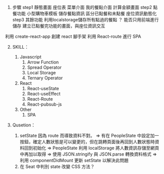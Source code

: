 

1. 步驟
    step1 靜態畫面
        座位表
        菜單介面
        我的餐點介面
        計算金額畫面
    step2 點餐功能
        小型購物車模板
        儲存餐點資訊
        區分已點餐和未點餐
        座位資訊動態化
    step3 其餘功能
        利用localstorage儲存所有點過的餐點 ？ 能否只用前端進行儲存
        建立已點餐完功能的畫面，與座位資訊交互

利用 create-react-app 創建 react 腳手架
利用 React-route 進行 SPA

2. SKILL：
    1. Javascript
        1. Arrow Function
        2. Spread Operator
        3. Local Storage
        4. Ternary Operator
    2. React
        1. React-useState
        2. React-useEffect
        3. React-Route
        4. React-pubsub-js
    3. Other
        1. SPA


3. Qusetion：
    1. setState 因為 route 而導致資料不對。
        => 有在 PeopleState 中設定加一按鈕，確定人數狀態是可以變更的，但在跳轉頁面後再回到人數狀態時資料回到初始化 
        => PeopleState 利用 localStorage 將人數資訊存儲至網頁中再加以取得
        => 使用 JSON.stringify 與 JSON.parse 轉換資料格式
        => 利用 componentDidMount 更新 setState 以解決此問題
    2. 在 Seat 中判別 state 改變 CSS 方法？
